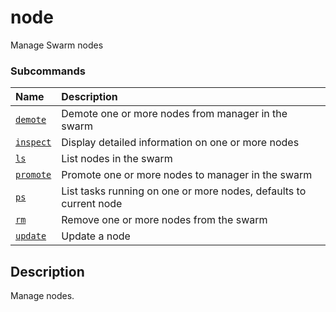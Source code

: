 
# node

<!---MARKER_GEN_START-->
Manage Swarm nodes

### Subcommands

| Name                         | Description                                                       |
|:-----------------------------|:------------------------------------------------------------------|
| [`demote`](node_demote.md)   | Demote one or more nodes from manager in the swarm                |
| [`inspect`](node_inspect.md) | Display detailed information on one or more nodes                 |
| [`ls`](node_ls.md)           | List nodes in the swarm                                           |
| [`promote`](node_promote.md) | Promote one or more nodes to manager in the swarm                 |
| [`ps`](node_ps.md)           | List tasks running on one or more nodes, defaults to current node |
| [`rm`](node_rm.md)           | Remove one or more nodes from the swarm                           |
| [`update`](node_update.md)   | Update a node                                                     |



<!---MARKER_GEN_END-->

## Description

Manage nodes.

